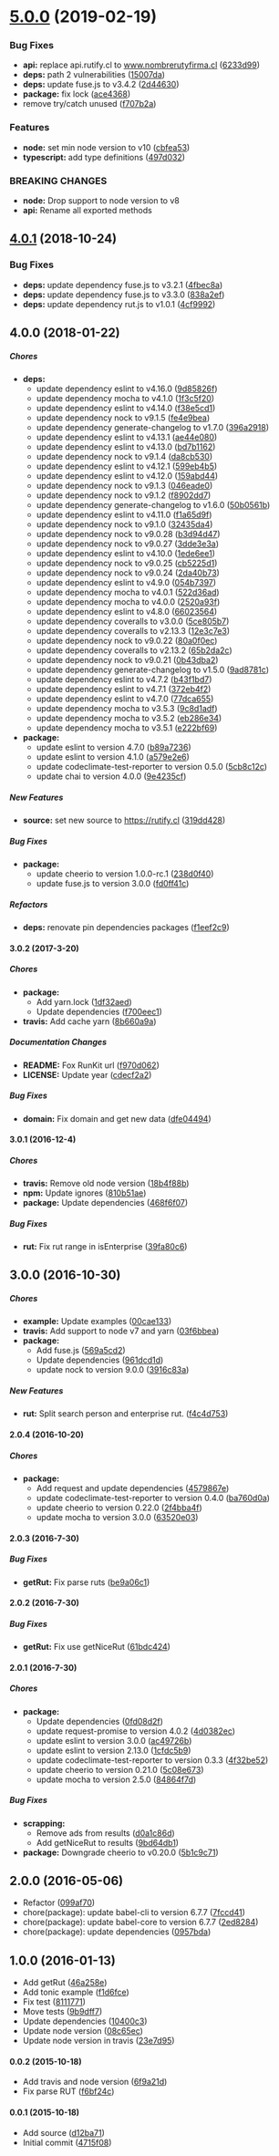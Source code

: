 # [5.0.0](https://github.com/lgaticaq/info-rut/compare/v4.0.1...v5.0.0) (2019-02-19)


### Bug Fixes

* **api:** replace api.rutify.cl to www.nombrerutyfirma.cl ([6233d99](https://github.com/lgaticaq/info-rut/commit/6233d99))
* **deps:** path 2 vulnerabilities ([15007da](https://github.com/lgaticaq/info-rut/commit/15007da))
* **deps:** update fuse.js to v3.4.2 ([2d44630](https://github.com/lgaticaq/info-rut/commit/2d44630))
* **package:** fix lock ([ace4368](https://github.com/lgaticaq/info-rut/commit/ace4368))
* remove try/catch unused ([f707b2a](https://github.com/lgaticaq/info-rut/commit/f707b2a))


### Features

* **node:** set min node version to v10 ([cbfea53](https://github.com/lgaticaq/info-rut/commit/cbfea53))
* **typescript:** add type definitions ([497d032](https://github.com/lgaticaq/info-rut/commit/497d032))


### BREAKING CHANGES

* **node:** Drop support to node version to v8
* **api:** Rename all exported methods

## [4.0.1](https://github.com/lgaticaq/info-rut/compare/v4.0.0...v4.0.1) (2018-10-24)


### Bug Fixes

* **deps:** update dependency fuse.js to v3.2.1 ([4fbec8a](https://github.com/lgaticaq/info-rut/commit/4fbec8a))
* **deps:** update dependency fuse.js to v3.3.0 ([838a2ef](https://github.com/lgaticaq/info-rut/commit/838a2ef))
* **deps:** update dependency rut.js to v1.0.1 ([4cf9992](https://github.com/lgaticaq/info-rut/commit/4cf9992))

## 4.0.0 (2018-01-22)

##### Chores

* **deps:**
  *  update dependency eslint to v4.16.0 ([9d85826f](https://github.com/lgaticaq/info-rut/commit/9d85826f6ad85d8a328082904468327d610783af))
  *  update dependency mocha to v4.1.0 ([1f3c5f20](https://github.com/lgaticaq/info-rut/commit/1f3c5f2084ea3c8ec7cb07700683a5adaf50bf80))
  *  update dependency eslint to v4.14.0 ([f38e5cd1](https://github.com/lgaticaq/info-rut/commit/f38e5cd1c9089e159d0f0b66d06f5d93bed4ea0d))
  *  update dependency nock to v9.1.5 ([fe4e9bea](https://github.com/lgaticaq/info-rut/commit/fe4e9bea553388071ba15a1fb22edd974662927e))
  *  update dependency generate-changelog to v1.7.0 ([396a2918](https://github.com/lgaticaq/info-rut/commit/396a2918edde19288bafefc65d399a6483f7e811))
  *  update dependency eslint to v4.13.1 ([ae44e080](https://github.com/lgaticaq/info-rut/commit/ae44e0803a3e07055e091b9c4e8f072e2bae18a5))
  *  update dependency eslint to v4.13.0 ([bd7b1162](https://github.com/lgaticaq/info-rut/commit/bd7b11623b91fe363e62f9741e83405b4ba0f391))
  *  update dependency nock to v9.1.4 ([da8cb530](https://github.com/lgaticaq/info-rut/commit/da8cb53014abb3139ebf7700866d213ddf624b59))
  *  update dependency eslint to v4.12.1 ([599eb4b5](https://github.com/lgaticaq/info-rut/commit/599eb4b520c1a9bc4250c9d15eb1ae1bdff3a1b7))
  *  update dependency eslint to v4.12.0 ([159abd44](https://github.com/lgaticaq/info-rut/commit/159abd4463446905f9d774ed13e2d2cc7d6619b2))
  *  update dependency nock to v9.1.3 ([046eade0](https://github.com/lgaticaq/info-rut/commit/046eade01bcdf12bfb4dd6ebb0bbc6f125b311f6))
  *  update dependency nock to v9.1.2 ([f8902dd7](https://github.com/lgaticaq/info-rut/commit/f8902dd748c28f09a64efe1d9764fadf1bdc0b99))
  *  update dependency generate-changelog to v1.6.0 ([50b0561b](https://github.com/lgaticaq/info-rut/commit/50b0561bf4664d30facd64ba8f5ec1e49c789a4c))
  *  update dependency eslint to v4.11.0 ([f1a65d9f](https://github.com/lgaticaq/info-rut/commit/f1a65d9ff3fb9da3fb076cb24d28b65d9259a632))
  *  update dependency nock to v9.1.0 ([32435da4](https://github.com/lgaticaq/info-rut/commit/32435da4488554d276587fc5210b7d349a5ee0cb))
  *  update dependency nock to v9.0.28 ([b3d94d47](https://github.com/lgaticaq/info-rut/commit/b3d94d47a91de974624f4afdeb0a0d36dba084c1))
  *  update dependency nock to v9.0.27 ([3dde3e3a](https://github.com/lgaticaq/info-rut/commit/3dde3e3a88d1563d044d146c71ad8fe16aa9e922))
  *  update dependency eslint to v4.10.0 ([1ede6ee1](https://github.com/lgaticaq/info-rut/commit/1ede6ee15cad11fe5f7077b5dc8210159893b6e7))
  *  update dependency nock to v9.0.25 ([cb5225d1](https://github.com/lgaticaq/info-rut/commit/cb5225d1813c05336f10bc73e6e96b3b32708306))
  *  update dependency nock to v9.0.24 ([2da40b73](https://github.com/lgaticaq/info-rut/commit/2da40b7329c5c96227618955c296e38a7b3cc4e7))
  *  update dependency eslint to v4.9.0 ([054b7397](https://github.com/lgaticaq/info-rut/commit/054b7397e0f53b6acf8d30184630f45398bdf9f1))
  *  update dependency mocha to v4.0.1 ([522d36ad](https://github.com/lgaticaq/info-rut/commit/522d36adeacda201c1cfaddf8d4b713161a38054))
  *  update dependency mocha to v4.0.0 ([2520a93f](https://github.com/lgaticaq/info-rut/commit/2520a93fdca59d1af6ae0d5cd895740395d0b13e))
  *  update dependency eslint to v4.8.0 ([66023564](https://github.com/lgaticaq/info-rut/commit/660235649373b7ec79caf3b00403f98f077112a6))
  *  update dependency coveralls to v3.0.0 ([5ce805b7](https://github.com/lgaticaq/info-rut/commit/5ce805b770b6319494d90522307c5b7fecec9a41))
  *  update dependency coveralls to v2.13.3 ([12e3c7e3](https://github.com/lgaticaq/info-rut/commit/12e3c7e3b6d8261a1026979d5635f23efa1705f9))
  *  update dependency nock to v9.0.22 ([80a0f0ec](https://github.com/lgaticaq/info-rut/commit/80a0f0ecadf22e7b6cb2caf00d116f3eba902022))
  *  update dependency coveralls to v2.13.2 ([65b2da2c](https://github.com/lgaticaq/info-rut/commit/65b2da2c34fbe257571f84473936383ea7fe45ad))
  *  update dependency nock to v9.0.21 ([0b43dba2](https://github.com/lgaticaq/info-rut/commit/0b43dba2362ee215b1020188c016747c3a729659))
  *  update dependency generate-changelog to v1.5.0 ([9ad8781c](https://github.com/lgaticaq/info-rut/commit/9ad8781c36cee6f43ae2d55118a8567fad591b36))
  *  update dependency eslint to v4.7.2 ([b43f1bd7](https://github.com/lgaticaq/info-rut/commit/b43f1bd793801baee557dc4be07692221fc80550))
  *  update dependency eslint to v4.7.1 ([372eb4f2](https://github.com/lgaticaq/info-rut/commit/372eb4f29eb5d70b70f4f65461408f157eb2e7d7))
  *  update dependency eslint to v4.7.0 ([77dca655](https://github.com/lgaticaq/info-rut/commit/77dca655f0d14be2c455279f96b7d6e2ce8c714f))
  *  update dependency mocha to v3.5.3 ([9c8d1adf](https://github.com/lgaticaq/info-rut/commit/9c8d1adf6a62dd90f6ff6d2137b42184dcd8874e))
  *  update dependency mocha to v3.5.2 ([eb286e34](https://github.com/lgaticaq/info-rut/commit/eb286e34f92fb7bf53bbda6b74721c9f023ecccc))
  *  update dependency mocha to v3.5.1 ([e222bf69](https://github.com/lgaticaq/info-rut/commit/e222bf69641d45d5761d177707345d58332c7644))
* **package:**
  *  update eslint to version 4.7.0 ([b89a7236](https://github.com/lgaticaq/info-rut/commit/b89a7236a66853d582fea8ae1994e0f3f7174167))
  *  update eslint to version 4.1.0 ([a579e2e6](https://github.com/lgaticaq/info-rut/commit/a579e2e65df53263eca9cf33201fc684b2c0f3eb))
  *  update codeclimate-test-reporter to version 0.5.0 ([5cb8c12c](https://github.com/lgaticaq/info-rut/commit/5cb8c12c07503c4a8b0f9b9461bcba44155e8451))
  *  update chai to version 4.0.0 ([9e4235cf](https://github.com/lgaticaq/info-rut/commit/9e4235cf65be6362e1e99e49e64a69d7ab3a2d3d))

##### New Features

* **source:**  set new source to https://rutify.cl ([319dd428](https://github.com/lgaticaq/info-rut/commit/319dd4287263c05999eaf05069270c8dbbfa2e78))

##### Bug Fixes

* **package:**
  *  update cheerio to version 1.0.0-rc.1 ([238d0f40](https://github.com/lgaticaq/info-rut/commit/238d0f40365d00effc92a6250d989ddb1a340d53))
  *  update fuse.js to version 3.0.0 ([fd0ff41c](https://github.com/lgaticaq/info-rut/commit/fd0ff41cc90e5af086aa0cb3825c1e06384f46fd))

##### Refactors

* **deps:**  renovate pin dependencies packages ([f1eef2c9](https://github.com/lgaticaq/info-rut/commit/f1eef2c9db04ce04614a3e66b32f08fb371a3c16))

#### 3.0.2 (2017-3-20)

##### Chores

* **package:**
  * Add yarn.lock ([1df32aed](https://github.com/lgaticaq/info-rut/commit/1df32aed5312b8f8794cfa91be067b95ce65bfe1))
  * Update dependencies ([f700eec1](https://github.com/lgaticaq/info-rut/commit/f700eec19105df8056bb9e8c2e1ed720f4c626d9))
* **travis:** Add cache yarn ([8b660a9a](https://github.com/lgaticaq/info-rut/commit/8b660a9a7276e6441d11bfd2e6f51d12ddd6ed0d))

##### Documentation Changes

* **README:** Fox RunKit url ([f970d062](https://github.com/lgaticaq/info-rut/commit/f970d062a224c90abf68b8cc65034f587799f733))
* **LICENSE:** Update year ([cdecf2a2](https://github.com/lgaticaq/info-rut/commit/cdecf2a293217b1b995f2071429fbb23a8c1989a))

##### Bug Fixes

* **domain:** Fix domain and get new data ([dfe04494](https://github.com/lgaticaq/info-rut/commit/dfe04494060a055c5c1dbce0d02553235283dc79))

#### 3.0.1 (2016-12-4)

##### Chores

* **travis:** Remove old node version ([18b4f88b](https://github.com/lgaticaq/info-rut/commit/18b4f88b3e8e5494e815d09ba72d11b9b0fa04e4))
* **npm:** Update ignores ([810b51ae](https://github.com/lgaticaq/info-rut/commit/810b51ae0bd66105b223d40752cca3d314df014f))
* **package:** Update dependencies ([468f6f07](https://github.com/lgaticaq/info-rut/commit/468f6f0796fe3b9d8c6f34fc3c2d9d08a5c0f01c))

##### Bug Fixes

* **rut:** Fix rut range in isEnterprise ([39fa80c6](https://github.com/lgaticaq/info-rut/commit/39fa80c63b9e782186c05def0769ad14aa56409b))

## 3.0.0 (2016-10-30)

##### Chores

* **example:** Update examples ([00cae133](https://github.com/lgaticaq/info-rut/commit/00cae133f20046ecf97fcdf1b1e5159b9ed8d2b2))
* **travis:** Add support to node v7 and yarn ([03f6bbea](https://github.com/lgaticaq/info-rut/commit/03f6bbead149fb67d3f1eb92e69a19ecbc83ce8e))
* **package:**
  * Add fuse.js ([569a5cd2](https://github.com/lgaticaq/info-rut/commit/569a5cd29fd8c920c09ab50b8ed15a344c5262ad))
  * Update dependencies ([961dcd1d](https://github.com/lgaticaq/info-rut/commit/961dcd1d8c2faacb8f62df9ad76810d26419b73f))
  * update nock to version 9.0.0 ([3916c83a](https://github.com/lgaticaq/info-rut/commit/3916c83af132e25f407b3ba4f4f75c82c2d0ac94))

##### New Features

* **rut:** Split search person and enterprise rut. ([f4c4d753](https://github.com/lgaticaq/info-rut/commit/f4c4d753aef78ac77c79e313d4f16375b22b656a))

#### 2.0.4 (2016-10-20)

##### Chores

* **package:**
  * Add request and update dependencies ([4579867e](https://github.com/lgaticaq/info-rut/commit/4579867efbdb8b9cb0644b0f2895656051ac11a9))
  * update codeclimate-test-reporter to version 0.4.0 ([ba760d0a](https://github.com/lgaticaq/info-rut/commit/ba760d0a3d515e3d85495303a96a386322884f89))
  * update cheerio to version 0.22.0 ([2f4bba4f](https://github.com/lgaticaq/info-rut/commit/2f4bba4f21a3a435b050d41d78a5a6bdac024a1b))
  * update mocha to version 3.0.0 ([63520e03](https://github.com/lgaticaq/info-rut/commit/63520e035bfa39e2ff11781f421fb6322f912d6c))

#### 2.0.3 (2016-7-30)

##### Bug Fixes

* **getRut:** Fix parse ruts ([be9a06c1](https://github.com/lgaticaq/info-rut/commit/be9a06c1461e123e9528599352b6eb371a15c66a))

#### 2.0.2 (2016-7-30)

##### Bug Fixes

* **getRut:** Fix use getNiceRut ([61bdc424](https://github.com/lgaticaq/info-rut/commit/61bdc424b9ba0943edee3eabb412c8b507196d2a))

#### 2.0.1 (2016-7-30)

##### Chores

* **package:**
  * Update dependencies ([0fd08d2f](https://github.com/lgaticaq/info-rut/commit/0fd08d2fbd62000064e92923f3878746ff5548a2))
  * update request-promise to version 4.0.2 ([4d0382ec](https://github.com/lgaticaq/info-rut/commit/4d0382ec89de98f17dd4c0fa98d9bc220ddc85c9))
  * update eslint to version 3.0.0 ([ac49726b](https://github.com/lgaticaq/info-rut/commit/ac49726b7d0e4fb2be9f593b21a5be1eb355d00e))
  * update eslint to version 2.13.0 ([1cfdc5b9](https://github.com/lgaticaq/info-rut/commit/1cfdc5b9bd9bdc4d6f9727d43e7d82a5035e2095))
  * update codeclimate-test-reporter to version 0.3.3 ([4f32be52](https://github.com/lgaticaq/info-rut/commit/4f32be5291891494e1569eb7ca85f8cf98974031))
  * update cheerio to version 0.21.0 ([5c08e673](https://github.com/lgaticaq/info-rut/commit/5c08e673d0cae43dfee85d165ff0647c5f7653e8))
  * update mocha to version 2.5.0 ([84864f7d](https://github.com/lgaticaq/info-rut/commit/84864f7dc02a21a13963dd3b23b5a904a6008296))

##### Bug Fixes

* **scrapping:**
  * Remove ads from results ([d0a1c86d](https://github.com/lgaticaq/info-rut/commit/d0a1c86d97eba361617f7ada9eec00b541345de6))
  * Add getNiceRut to results ([9bd64db1](https://github.com/lgaticaq/info-rut/commit/9bd64db14cde9d1b9e5b83378b87a51f1dadaeee))
* **package:** Downgrade cheerio to v0.20.0 ([5b1c9c71](https://github.com/lgaticaq/info-rut/commit/5b1c9c71958257b146498f0fe548f55cc1acc1cf))

## 2.0.0 (2016-05-06)

* Refactor ([099af70](https://github.com/lgaticaq/info-rut/commit/099af70))
* chore(package): update babel-cli to version 6.7.7 ([7fccd41](https://github.com/lgaticaq/info-rut/commit/7fccd41))
* chore(package): update babel-core to version 6.7.7 ([2ed8284](https://github.com/lgaticaq/info-rut/commit/2ed8284))
* chore(package): update dependencies ([0957bda](https://github.com/lgaticaq/info-rut/commit/0957bda))

## 1.0.0 (2016-01-13)

* Add getRut ([46a258e](https://github.com/lgaticaq/info-rut/commit/46a258e))
* Add tonic example ([f1d6fce](https://github.com/lgaticaq/info-rut/commit/f1d6fce))
* Fix test ([8111771](https://github.com/lgaticaq/info-rut/commit/8111771))
* Move tests ([9b9dff7](https://github.com/lgaticaq/info-rut/commit/9b9dff7))
* Update dependencies ([10400c3](https://github.com/lgaticaq/info-rut/commit/10400c3))
* Update node version ([08c65ec](https://github.com/lgaticaq/info-rut/commit/08c65ec))
* Update node version in travis ([23e7d95](https://github.com/lgaticaq/info-rut/commit/23e7d95))

#### 0.0.2 (2015-10-18)

* Add travis and node version ([6f9a21d](https://github.com/lgaticaq/info-rut/commit/6f9a21d))
* Fix parse RUT ([f6bf24c](https://github.com/lgaticaq/info-rut/commit/f6bf24c))

#### 0.0.1 (2015-10-18)

* Add source ([d12ba71](https://github.com/lgaticaq/info-rut/commit/d12ba71))
* Initial commit ([4715f08](https://github.com/lgaticaq/info-rut/commit/4715f08))
